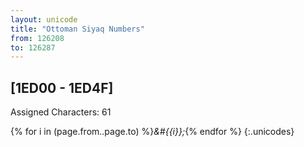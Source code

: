 ```yaml
---
layout: unicode
title: "Ottoman Siyaq Numbers"
from: 126208
to: 126287
---
```


## 	[1ED00 - 1ED4F]

Assigned Characters: 61

{% for i in (page.from..page.to) %}<i>&#{{i}};</i>{% endfor %}
{:.unicodes}
